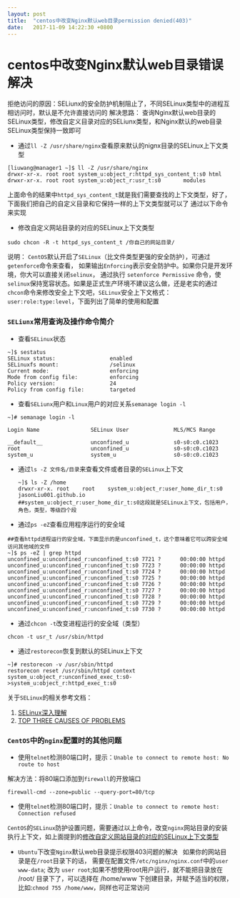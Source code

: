 ```yaml
---
layout: post
title:  "centos中改变Nginx默认web目录permission denied(403)"
date:   2017-11-09 14:22:30 +0800
---
```

centos中改变Nginx默认web目录错误解决
========
拒绝访问的原因：SELiunx的安全防护机制阻止了，不同SELinux类型中的进程互相访问时，默认是不允许直接访问的
解决思路： 查询Nginx默认web目录的SELinux类型，修改自定义目录对应的SELiunx类型，和Nginx默认的web目录SELinux类型保持一致即可

+ 通过`ll -Z /usr/share/nginx`查看原来默认的nignx目录的SELinux上下文类型

```shell
[liuwang@manager1 ~]$ ll -Z /usr/share/nginx
drwxr-xr-x. root root system_u:object_r:httpd_sys_content_t:s0 html 
drwxr-xr-x. root root system_u:object_r:usr_t:s0       modules
```

上面命令的结果中`httpd_sys_content_t`就是我们需要查找的上下文类型，好了，下面我们把自己的自定义目录和它保持一样的上下文类型就可以了
通过以下命令来实现

+ 修改自定义网站目录的对应的SELinux上下文类型

```shell
sudo chcon -R -t httpd_sys_content_t /你自己的网站目录/
```

说明： `CentOS`默认开启了`SELinux`（比文件类型更强的安全防护），可通过`getenforce`命令来查看，
如果输出`Enforcing`表示安全防护中。如果你只是开发环境，你大可以直接关闭`selinux`，
通过执行 `setenforce Permissive` 命令，使`selinux`保持宽容状态。如果是正式生产环境不建议这么做，还是老实的通过`chcon`命令来修改安全上下文吧，`SELinux`安全上下文格式：`user:role:type:level`，下面列出了简单的使用和配置

### `SELiunx`常用查询及操作命令简介

+ 查看`SELinux`状态

```shell
~]$ sestatus
SELinux status:                 enabled
SELinuxfs mount:                /selinux
Current mode:                   enforcing
Mode from config file:          enforcing
Policy version:                 24
Policy from config file:        targeted
```    

+ 查看`SELiunx`用户和`Linux`用户的对应关系`semanage login -l`

```shell
~]# semanage login -l

Login Name                SELinux User              MLS/MCS Range

__default__               unconfined_u              s0-s0:c0.c1023
root                      unconfined_u              s0-s0:c0.c1023
system_u                  system_u                  s0-s0:c0.c1023
```

+ 通过`ls -Z 文件名/目录`来查看文件或者目录的`SELinux`上下文

    ```shell
    ~]$ ls -Z /home
    drwxr-xr-x. root    root    system_u:object_r:user_home_dir_t:s0 jasonLiu001.github.io
    ##system_u:object_r:user_home_dir_t:s0这段就是SELinux上下文，包括用户，角色，类型，等级四个段
    ```
    
+ 通过`ps -eZ`查看应用程序运行的安全域

```shell
##查看httpd进程运行的安全域，下面显示的是unconfined_t，这个意味着它可以跨安全域访问其他域的文件
~]$ ps -eZ | grep httpd
unconfined_u:unconfined_r:unconfined_t:s0 7721 ?      00:00:00 httpd
unconfined_u:unconfined_r:unconfined_t:s0 7723 ?      00:00:00 httpd
unconfined_u:unconfined_r:unconfined_t:s0 7724 ?      00:00:00 httpd
unconfined_u:unconfined_r:unconfined_t:s0 7725 ?      00:00:00 httpd
unconfined_u:unconfined_r:unconfined_t:s0 7726 ?      00:00:00 httpd
unconfined_u:unconfined_r:unconfined_t:s0 7727 ?      00:00:00 httpd
unconfined_u:unconfined_r:unconfined_t:s0 7728 ?      00:00:00 httpd
unconfined_u:unconfined_r:unconfined_t:s0 7729 ?      00:00:00 httpd
unconfined_u:unconfined_r:unconfined_t:s0 7730 ?      00:00:00 httpd
```

+ 通过`chcon -t`改变进程运行的安全域（类型）

```shell
chcon -t usr_t /usr/sbin/httpd
```

+ 通过`restorecon`恢复到默认的SELinux上下文

```shell
~]# restorecon -v /usr/sbin/httpd
restorecon reset /usr/sbin/httpd context system_u:object_r:unconfined_exec_t:s0->system_u:object_r:httpd_exec_t:s0
```    

关于`SELinux`的相关参考文档：
1. [SELinux深入理解](http://blog.csdn.net/myarrow/article/details/9856095/)
2. [TOP THREE CAUSES OF PROBLEMS](https://access.redhat.com/documentation/en-us/red_hat_enterprise_linux/6/html/security-enhanced_linux/sect-security-enhanced_linux-troubleshooting-top_three_causes_of_problems)


### `CentOS`中的`nginx`配置时的其他问题

+ 使用`telnet`检测80端口时，提示：`Unable to connect to remote host: No route to host`

解决方法：将80端口添加到`firewall`的开放端口

```shell
firewall-cmd --zone=public --query-port=80/tcp
```

+ 使用`telnet`检测80端口时，提示：`Unable to connect to remote host: Connection refused`

`CentOS`的`SELinux`防护设置问题，需要通过以上命令，改变`nginx`网站目录的安装执行上下文，如上面提到的[修改自定义网站目录的对应的SELinux上下文类型](#修改自定义网站目录的对应的SELinux上下文类型)  

+ `Ubuntu`下改变`Nginx`默认web目录提示权限403问题的解决
 
如果你的网站目录是在`/root`目录下的话， 需要在配置文件`/etc/nginx/nginx.conf`中的`user www-data`; 改为 `user root`;如果不想使用root用户运行，就不能把目录放在 /root/ 目录下了，可以选择在 /home/www 下创建目录，并赋予适当的权限，比如:`chmod 755 /home/www`，同样也可正常访问
